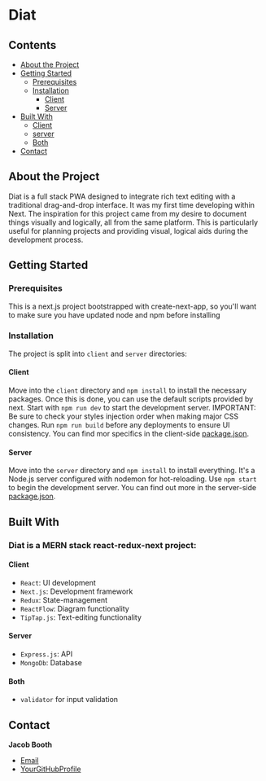 # Diat

## Contents

- [About the Project](#about-the-project)
- [Getting Started](#getting-started)
  - [Prerequisites](#prerequisites)
  - [Installation](#installation)
    - [Client](#client)
    - [Server](#server)
- [Built With](#built-with)
  - [Client](#client-1)
  - [server](#server-1)
  - [Both](#both)
- [Contact](#contact)

## About the Project

Diat is a full stack PWA designed to integrate rich text editing with a traditional drag-and-drop interface. It was my first time developing within Next. The inspiration for this project came from my desire to document things visually and logically, all from the same platform. This is particularly useful for planning projects and providing visual, logical aids during the development process.

## Getting Started

### Prerequisites

This is a next.js project bootstrapped with create-next-app, so you'll want to make sure you have updated node and npm before installing

### Installation

The project is split into `client` and `server` directories:

#### Client

Move into the `client` directory and `npm install` to install the necessary packages. Once this is done, you can use the default scripts provided by next. Start with `npm run dev` to start the development server. IMPORTANT: Be sure to check your styles injection order when making major CSS changes. Run `npm run build` before any deployments to ensure UI consistency. You can find mor specifics in the client-side [package.json](client/package.json).

#### Server

Move into the `server` directory and `npm install` to install everything. It's a Node.js server configured with nodemon for hot-reloading. Use `npm start` to begin the development server. You can find out more in the server-side [package.json](server/package.json).

## Built With

### Diat is a MERN stack react-redux-next project:

#### Client

- `React`: UI development
- `Next.js`: Development framework
- `Redux`: State-management
- `ReactFlow`: Diagram functionality
- `TipTap.js`: Text-editing functionality

#### Server

- `Express.js`: API
- `MongoDb`: Database

#### Both

- `validator` for input validation

## Contact

**Jacob Booth**

- [Email](mailto:jsb-dev@outlook.com)
- [YourGitHubProfile](https://github.com/jsb-dev)
